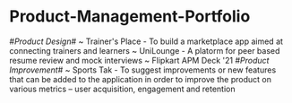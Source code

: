# Product-Management-Portfolio
#*Product Design*#
 ~ Trainer's Place - To build a marketplace app aimed at connecting trainers and learners
 ~ UniLounge - A platorm for peer based resume review and mock interviews
 ~ Flipkart APM Deck '21
#*Product Improvement*#
 ~ Sports Tak - To suggest improvements or new features that can be added to the application in order to
improve the product on various metrics – user acquisition, engagement and retention

